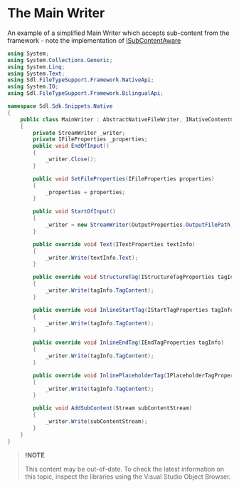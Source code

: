 The Main Writer
==

An example of a simplified Main Writer which accepts sub-content from the framework - note the implementation of [ISubContentAware](../../api/filetypesupport/Sdl.FileTypeSupport.Framework.NativeApi.ISubContentAware.yml)


```cs
using System;
using System.Collections.Generic;
using System.Linq;
using System.Text;
using Sdl.FileTypeSupport.Framework.NativeApi;
using System.IO;
using Sdl.FileTypeSupport.Framework.BilingualApi;

namespace Sdl.Sdk.Snippets.Native
{
    public class MainWriter : AbstractNativeFileWriter, INativeContentCycleAware, ISubContentAware
    {
        private StreamWriter _writer;
        private IFileProperties _properties;
        public void EndOfInput()
        {
            _writer.Close();
        }

        public void SetFileProperties(IFileProperties properties)
        {
            _properties = properties;
        }

        public void StartOfInput()
        {
            _writer = new StreamWriter(OutputProperties.OutputFilePath);
        }

        public override void Text(ITextProperties textInfo)
        {
            _writer.Write(textInfo.Text);
        }

        public override void StructureTag(IStructureTagProperties tagInfo)
        {
            _writer.Write(tagInfo.TagContent);
        }

        public override void InlineStartTag(IStartTagProperties tagInfo)
        {
            _writer.Write(tagInfo.TagContent);
        }

        public override void InlineEndTag(IEndTagProperties tagInfo)
        {
            _writer.Write(tagInfo.TagContent);
        }

        public override void InlinePlaceholderTag(IPlaceholderTagProperties tagInfo)
        {
            _writer.Write(tagInfo.TagContent);
        }

        public void AddSubContent(Stream subContentStream)
        {
            _writer.Write(subContentStream);
        }
    }
}
```
>**!NOTE**
>
> This content may be out-of-date. To check the latest information on this topic, inspect the libraries using the Visual Studio Object Browser.